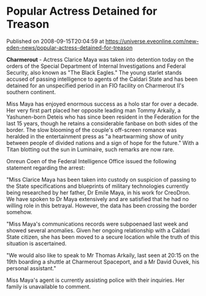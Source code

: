 # Popular Actress Detained for Treason
Published on 2008-09-15T20:04:59 at https://universe.eveonline.com/new-eden-news/popular-actress-detained-for-treason

**Charmerout** \- Actress Clarice Maya was taken into detention today on the orders of the Special Department of Internal Investigations and Federal Security, also known as "The Black Eagles." The young starlet stands accused of passing intelligence to agents of the Caldari State and has been detained for an unspecified period in an FIO facility on Charmerout II's southern continent.

Miss Maya has enjoyed enormous success as a holo star for over a decade. Her very first part placed her opposite leading man Tommy Arkaily, a Yashunen-born Deteis who has since been resident in the Federation for the last 15 years, though he retains a considerable fanbase on both sides of the border. The slow blooming of the couple's off-screen romance was heralded in the entertainment press as "a heartwarming show of unity between people of divided nations and a sign of hope for the future." With a Titan blotting out the sun in Luminaire, such remarks are now rare.

Onreun Coen of the Federal Intelligence Office issued the following statement regarding the arrest:

"Miss Clarice Maya has been taken into custody on suspicion of passing to the State specifications and blueprints of military technologies currently being researched by her father, Dr Emile Maya, in his work for CreoDron. We have spoken to Dr Maya extensively and are satisfied that he had no willing role in this betrayal. However, the data has been crossing the border somehow.

"Miss Maya's communications records were subpoenaed last week and showed several anomalies. Given her ongoing relationship with a Caldari State citizen, she has been moved to a secure location while the truth of this situation is ascertained.

"We would also like to speak to Mr Thomas Arkaily, last seen at 20:15 on the 19th boarding a shuttle at Charmerout Spaceport, and a Mr David Ouvek, his personal assistant."

Miss Maya's agent is currently assisting police with their inquiries. Her family is unavailable to comment.
